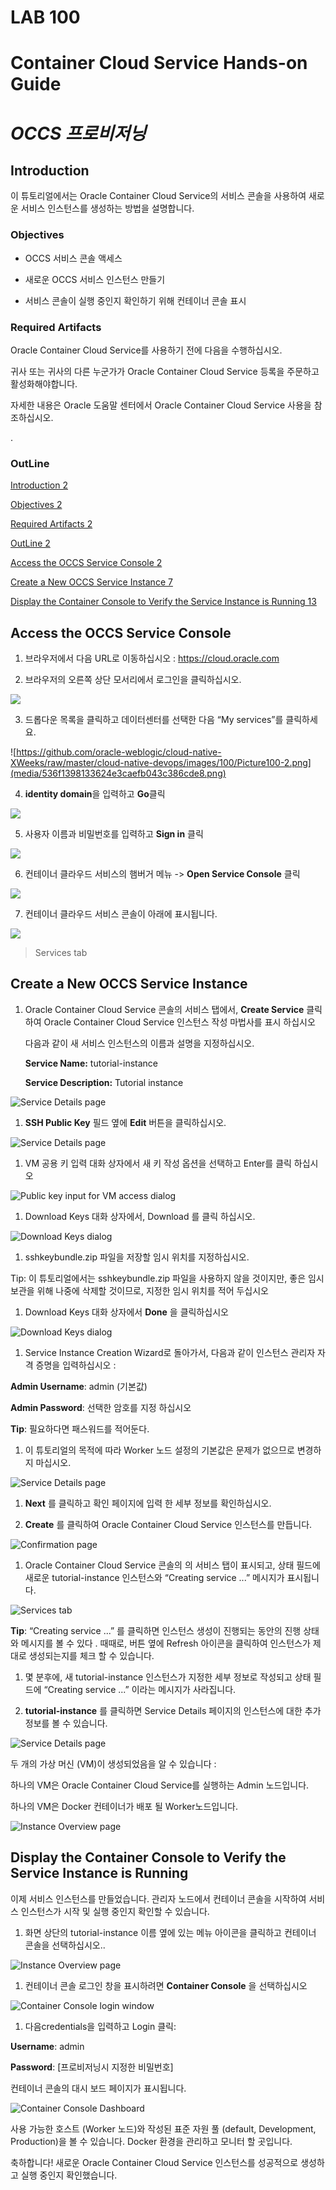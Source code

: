 LAB 100
============================

Container Cloud Service Hands-on Guide
======================================

*OCCS 프로비저닝*
=================

Introduction 
-------------

이 튜토리얼에서는 Oracle Container Cloud Service의 서비스 콘솔을 사용하여 새로운
서비스 인스턴스를 생성하는 방법을 설명합니다.

### Objectives

-   OCCS 서비스 콘솔 액세스

-   새로운 OCCS 서비스 인스턴스 만들기

-   서비스 콘솔이 실행 중인지 확인하기 위해 컨테이너 콘솔 표시

### Required Artifacts 

Oracle Container Cloud Service를 사용하기 전에 다음을 수행하십시오.

귀사 또는 귀사의 다른 누군가가 Oracle Container Cloud Service 등록을 주문하고
활성화해야합니다.

자세한 내용은 Oracle 도움말 센터에서 Oracle Container Cloud Service 사용을
참조하십시오.

.

### OutLine

[Introduction 2](#introduction)

[Objectives 2](#objectives)

[Required Artifacts 2](#required-artifacts)

[OutLine 2](#outline)

[Access the OCCS Service Console 2](#access-the-occs-service-console)

[Create a New OCCS Service Instance 7](#create-a-new-occs-service-instance)

[Display the Container Console to Verify the Service Instance is Running
13](#display-the-container-console-to-verify-the-service-instance-is-running)

Access the OCCS Service Console
-------------------------------

1.  브라우저에서 다음 URL로 이동하십시오 : <https://cloud.oracle.com>

2.  브라우저의 오른쪽 상단 모서리에서 로그인을 클릭하십시오.

![](media/541682f1585524342fe069ec28c9f5cc.png)

3.  드롭다운 목록을 클릭하고 데이터센터를 선택한 다음 “My services”를
    클릭하세요.

![https://github.com/oracle-weblogic/cloud-native-XWeeks/raw/master/cloud-native-devops/images/100/Picture100-2.png](media/536f1398133624e3caefb043c386cde8.png)

4.  **identity domain**을 입력하고 **Go**클릭

![](media/0bc88040dd041edeb92cb34b3a77ea55.png)

5.  사용자 이름과 비밀번호를 입력하고 **Sign in** 클릭

![](media/f7e20b503fec7deb6046c8c6bf69277d.png)

6.  컨테이너 클라우드 서비스의 햄버거 메뉴 -\> **Open Service Console** 클릭

![](media/image6.png)

7.  컨테이너 클라우드 서비스 콘솔이 아래에 표시됩니다.

![](media/image7.png)

>   Services tab

Create a New OCCS Service Instance
----------------------------------

1.  Oracle Container Cloud Service 콘솔의 서비스 탭에서, **Create Service**
    클릭하여 Oracle Container Cloud Service 인스턴스 작성 마법사를 표시 하십시오

    다음과 같이 새 서비스 인스턴스의 이름과 설명을 지정하십시오.

    **Service Name:** tutorial-instance

    **Service Description:** Tutorial instance

![Service Details page](media/aa562bf96ffab774676bcdb109609a02.png)

1.  **SSH Public Key** 필드 옆에 **Edit** 버튼을 클릭하십시오.

![Service Details page](media/245ab901e834f51e0c8ba6831785b5ca.png)

1.  VM 공용 키 입력 대화 상자에서 새 키 작성 옵션을 선택하고 Enter를 클릭
    하십시오

![Public key input for VM access dialog](media/57ae65a441d2a7a23ee193149819db81.png)

1.  Download Keys 대화 상자에서, Download 를 클릭 하십시오.

![Download Keys dialog](media/fcaeb24d46bae0558af190a9d257746b.png)

1.  sshkeybundle.zip 파일을 저장할 임시 위치를 지정하십시오.

Tip: 이 튜토리얼에서는 sshkeybundle.zip 파일을 사용하지 않을 것이지만, 좋은 임시
보관을 위해 나중에 삭제할 것이므로, 지정한 임시 위치를 적어 두십시오

1.  Download Keys 대화 상자에서 **Done** 을 클릭하십시오

![Download Keys dialog](media/d15216f3321efeaab4b4faf37d55e6d1.png)

1.  Service Instance Creation Wizard로 돌아가서, 다음과 같이 인스턴스 관리자
    자격 증명을 입력하십시오 :

**Admin Username**: admin (기본값)

**Admin Password**: 선택한 암호를 지정 하십시오

**Tip**: 필요하다면 패스워드를 적어둔다.

1.  이 튜토리얼의 목적에 따라 Worker 노드 설정의 기본값은 문제가 없으므로
    변경하지 마십시오.

![Service Details page](media/7d1d618f9ec6b3f101d48a929115c4fc.png)

1.  **Next** 를 클릭하고 확인 페이지에 입력 한 세부 정보를 확인하십시오.

2.  **Create** 를 클릭하여 Oracle Container Cloud Service 인스턴스를 만듭니다.

![Confirmation page](media/d3bff2722c435790efb65c5325292568.png)

1.  Oracle Container Cloud Service 콘솔의 의 서비스 탭이 표시되고, 상태 필드에
    새로운 tutorial-instance 인스턴스와 “Creating service ...” 메시지가
    표시됩니다.

![Services tab](media/fbcbe5df126dbaf19cab197402de3480.png)

**Tip**: “Creating service ...” 를 클릭하면 인스턴스 생성이 진행되는 동안의 진행
상태와 메시지를 볼 수 있다 . 때때로, 버튼 옆에 Refresh 아이콘을 클릭하여
인스턴스가 제대로 생성되는지를 체크 할 수 있습니다.

1.  몇 분후에, 새 tutorial-instance 인스턴스가 지정한 세부 정보로 작성되고 상태
    필드에 “Creating service ...” 이라는 메시지가 사라집니다.

2.  **tutorial-instance** 를 클릭하면 Service Details 페이지의 인스턴스에 대한
    추가 정보를 볼 수 있습니다.

![Service Details page](media/06320f71221a9bc67738ebaa7c09eec5.png)

두 개의 가상 머신 (VM)이 생성되었음을 알 수 있습니다 :

하나의 VM은 Oracle Container Cloud Service를 실행하는 Admin 노드입니다.

하나의 VM은 Docker 컨테이너가 배포 될 Worker노드입니다.

![Instance Overview page](media/994f6ee6dec42fb50ef54cec50dd3d47.png)

Display the Container Console to Verify the Service Instance is Running
-----------------------------------------------------------------------

이제 서비스 인스턴스를 만들었습니다. 관리자 노드에서 컨테이너 콘솔을 시작하여
서비스 인스턴스가 시작 및 실행 중인지 확인할 수 있습니다.

1.  화면 상단의 tutorial-instance 이름 옆에 있는 메뉴 아이콘을 클릭하고 컨테이너
    콘솔을 선택하십시오..

![Instance Overview page](media/8252513429004613da8d0eadac9f8806.png)

1.  컨테이너 콘솔 로그인 창을 표시하려면 **Container Console** 을 선택하십시오

![Container Console login window](media/38cabe5f946b489d96d739a2ede9acc3.png)

1.  다음credentials을 입력하고 Login 클릭:

**Username**: admin

**Password**: [프로비저닝시 지정한 비밀번호]

컨테이너 콘솔의 대시 보드 페이지가 표시됩니다.

![Container Console Dashboard](media/ca3abb0093e8c5b5d5c0847f7cd28733.png)

사용 가능한 호스트 (Worker 노드)와 작성된 표준 자원 풀 (default, Development,
Production)을 볼 수 있습니다. Docker 환경을 관리하고 모니터 할 곳입니다.

축하합니다! 새로운 Oracle Container Cloud Service 인스턴스를 성공적으로 생성하고
실행 중인지 확인했습니다.